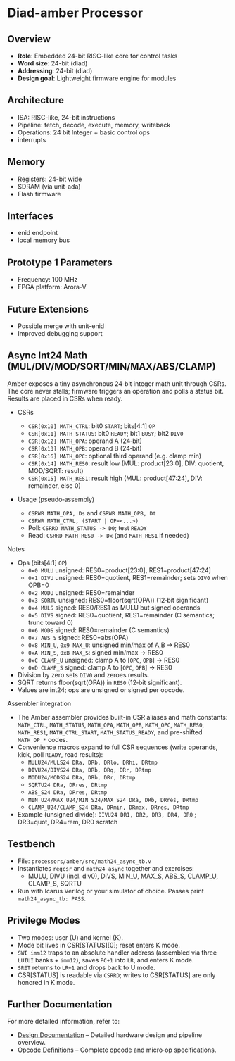 # Diad-amber Processor

## Overview

- **Role**: Embedded 24-bit RISC-like core for control tasks
- **Word size**: 24-bit (diad)
- **Addressing**: 24-bit (diad)
- **Design goal**: Lightweight firmware engine for modules

## Architecture

- ISA: RISC-like, 24-bit instructions
- Pipeline: fetch, decode, execute, memory, writeback
- Operations: 24 bit Integer + basic control ops
- interrupts

## Memory

- Registers: 24-bit wide
- SDRAM (via unit-ada)
- Flash firmware

## Interfaces

- enid endpoint
- local memory bus

## Prototype 1 Parameters

- Frequency: 100 MHz
- FPGA platform: Arora-V

## Future Extensions

- Possible merge with unit-enid
- Improved debugging support

## Async Int24 Math (MUL/DIV/MOD/SQRT/MIN/MAX/ABS/CLAMP)

Amber exposes a tiny asynchronous 24‑bit integer math unit through CSRs. The core never stalls; firmware triggers an operation and polls a status bit. Results are placed in CSRs when ready.

- CSRs
  - `CSR[0x10] MATH_CTRL`: bit0 `START`; bits[4:1] `OP`
  - `CSR[0x11] MATH_STATUS`: bit0 `READY`; bit1 `BUSY`; bit2 `DIV0`
  - `CSR[0x12] MATH_OPA`: operand A (24‑bit)
  - `CSR[0x13] MATH_OPB`: operand B (24‑bit)
  - `CSR[0x16] MATH_OPC`: optional third operand (e.g. clamp min)
  - `CSR[0x14] MATH_RES0`: result low (MUL: product[23:0], DIV: quotient, MOD/SQRT: result)
  - `CSR[0x15] MATH_RES1`: result high (MUL: product[47:24], DIV: remainder, else 0)

- Usage (pseudo‑assembly)
  - `CSRWR MATH_OPA, Ds` and `CSRWR MATH_OPB, Dt`
  - `CSRWR MATH_CTRL, (START | OP=<...>)`
  - Poll: `CSRRD MATH_STATUS -> D0`; test `READY`
  - Read: `CSRRD MATH_RES0 -> Dx` (and `MATH_RES1` if needed)

Notes
- Ops (bits[4:1] `OP`)
  - `0x0 MULU` unsigned: RES0=product[23:0], RES1=product[47:24]
  - `0x1 DIVU` unsigned: RES0=quotient, RES1=remainder; sets `DIV0` when OPB=0
  - `0x2 MODU` unsigned: RES0=remainder
  - `0x3 SQRTU` unsigned: RES0=floor(sqrt(OPA)) (12‑bit significant)
  - `0x4 MULS` signed: RES0/RES1 as MULU but signed operands
  - `0x5 DIVS` signed: RES0=quotient, RES1=remainder (C semantics; trunc toward 0)
  - `0x6 MODS` signed: RES0=remainder (C semantics)
  - `0x7 ABS_S` signed: RES0=abs(OPA)
  - `0x8 MIN_U`, `0x9 MAX_U`: unsigned min/max of A,B → RES0
  - `0xA MIN_S`, `0xB MAX_S`: signed min/max → RES0
  - `0xC CLAMP_U` unsigned: clamp A to [`OPC`, `OPB`] → RES0
  - `0xD CLAMP_S` signed: clamp A to [`OPC`, `OPB`] → RES0
- Division by zero sets `DIV0` and zeroes results.
- SQRT returns floor(sqrt(OPA)) in `RES0` (12‑bit significant).
- Values are int24; ops are unsigned or signed per opcode.

Assembler integration
- The Amber assembler provides built-in CSR aliases and math constants: `MATH_CTRL`, `MATH_STATUS`, `MATH_OPA`, `MATH_OPB`, `MATH_OPC`, `MATH_RES0`, `MATH_RES1`, `MATH_CTRL_START`, `MATH_STATUS_READY`, and pre-shifted `MATH_OP_*` codes.
- Convenience macros expand to full CSR sequences (write operands, kick, poll `READY`, read results):
  - `MULU24/MULS24 DRa, DRb, DRlo, DRhi, DRtmp`
  - `DIVU24/DIVS24 DRa, DRb, DRq, DRr, DRtmp`
  - `MODU24/MODS24 DRa, DRb, DRr, DRtmp`
  - `SQRTU24 DRa, DRres, DRtmp`
  - `ABS_S24 DRa, DRres, DRtmp`
  - `MIN_U24/MAX_U24/MIN_S24/MAX_S24 DRa, DRb, DRres, DRtmp`
  - `CLAMP_U24/CLAMP_S24 DRa, DRmin, DRmax, DRres, DRtmp`
- Example (unsigned divide): `DIVU24 DR1, DR2, DR3, DR4, DR0`  ; DR3=quot, DR4=rem, DR0 scratch

## Testbench

- File: `processors/amber/src/math24_async_tb.v`
- Instantiates `regcsr` and `math24_async` together and exercises:
  - MULU, DIVU (incl. div0), DIVS, MIN_U, MAX_S, ABS_S, CLAMP_U, CLAMP_S, SQRTU
- Run with Icarus Verilog or your simulator of choice. Passes print `math24_async_tb: PASS`.

## Privilege Modes

- Two modes: user (U) and kernel (K).
- Mode bit lives in CSR[STATUS][0]; reset enters K mode.
- `SWI imm12` traps to an absolute handler address (assembled via three `LUIUI` banks + `imm12`), saves `PC+1` into `LR`, and enters K mode.
- `SRET` returns to `LR+1` and drops back to U mode.
- CSR[STATUS] is readable via `CSRRD`; writes to CSR[STATUS] are only honored in K mode.

## Further Documentation

For more detailed information, refer to:

- [Design Documentation](./design/design.md) – Detailed hardware design and pipeline overview.
- [Opcode Definitions](./design/opcode.md) – Complete opcode and micro‑op specifications.
